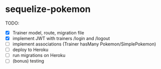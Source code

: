 # sequelize-pokemon

TODO:
- [X] Trainer model, route, migration file
- [X] implement JWT with trainers /login and /logout
- [ ] implement associations (Trainer hasMany Pokemon/SimplePokemon)
- [ ] deploy to Heroku
- [ ] run migrations on Heroku
- [ ] (bonus) testing
